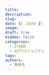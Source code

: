 ```yaml
---
title: 
description:
slug:
date: {{ .Date }}
image:
draft: true
hidden: false
categories:
  - IT技術
  - GITYコミュニティ
tags:
authors: 
  - 筆者名
---
```

